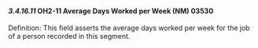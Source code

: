 #### *3.4.16.11* OH2-11 Average Days Worked per Week (NM) 03530

Definition: This field asserts the average days worked per week for the job of a person recorded in this segment.
